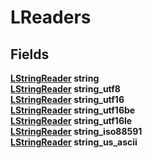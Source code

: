 # LReaders
## Fields
**[LStringReader](./LStringReader.md) string**\
**[LStringReader](./LStringReader.md) string_utf8**\
**[LStringReader](./LStringReader.md) string_utf16**\
**[LStringReader](./LStringReader.md) string_utf16be**\
**[LStringReader](./LStringReader.md) string_utf16le**\
**[LStringReader](./LStringReader.md) string_iso88591**\
**[LStringReader](./LStringReader.md) string_us_ascii**